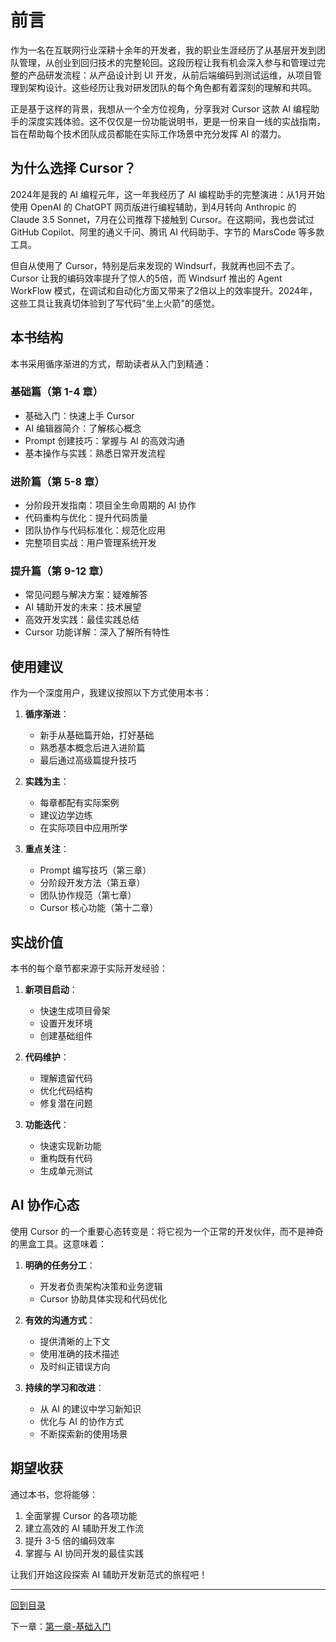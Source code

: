 # 前言

作为一名在互联网行业深耕十余年的开发者，我的职业生涯经历了从基层开发到团队管理，从创业到回归技术的完整轮回。这段历程让我有机会深入参与和管理过完整的产品研发流程：从产品设计到 UI 开发，从前后端编码到测试运维，从项目管理到架构设计。这些经历让我对研发团队的每个角色都有着深刻的理解和共鸣。

正是基于这样的背景，我想从一个全方位视角，分享我对 Cursor 这款 AI 编程助手的深度实践体验。这不仅仅是一份功能说明书，更是一份来自一线的实战指南，旨在帮助每个技术团队成员都能在实际工作场景中充分发挥 AI 的潜力。

## 为什么选择 Cursor？

2024年是我的 AI 编程元年，这一年我经历了 AI 编程助手的完整演进：从1月开始使用 OpenAI 的 ChatGPT 网页版进行编程辅助，到4月转向 Anthropic 的 Claude 3.5 Sonnet，7月在公司推荐下接触到 Cursor。在这期间，我也尝试过 GitHub Copilot、阿里的通义千问、腾讯 AI 代码助手、字节的 MarsCode 等多款工具。

但自从使用了 Cursor，特别是后来发现的 Windsurf，我就再也回不去了。Cursor 让我的编码效率提升了惊人的5倍，而 Windsurf 推出的 Agent WorkFlow 模式，在调试和自动化方面又带来了2倍以上的效率提升。2024年，这些工具让我真切体验到了写代码"坐上火箭"的感觉。

## 本书结构

本书采用循序渐进的方式，帮助读者从入门到精通：

### 基础篇（第 1-4 章）
- 基础入门：快速上手 Cursor
- AI 编辑器简介：了解核心概念
- Prompt 创建技巧：掌握与 AI 的高效沟通
- 基本操作与实践：熟悉日常开发流程

### 进阶篇（第 5-8 章）
- 分阶段开发指南：项目全生命周期的 AI 协作
- 代码重构与优化：提升代码质量
- 团队协作与代码标准化：规范化应用
- 完整项目实战：用户管理系统开发

### 提升篇（第 9-12 章）
- 常见问题与解决方案：疑难解答
- AI 辅助开发的未来：技术展望
- 高效开发实践：最佳实践总结
- Cursor 功能详解：深入了解所有特性

## 使用建议

作为一个深度用户，我建议按照以下方式使用本书：

1. **循序渐进**：
   - 新手从基础篇开始，打好基础
   - 熟悉基本概念后进入进阶篇
   - 最后通过高级篇提升技巧

2. **实践为主**：
   - 每章都配有实际案例
   - 建议边学边练
   - 在实际项目中应用所学

3. **重点关注**：
   - Prompt 编写技巧（第三章）
   - 分阶段开发方法（第五章）
   - 团队协作规范（第七章）
   - Cursor 核心功能（第十二章）

## 实战价值

本书的每个章节都来源于实际开发经验：

1. **新项目启动**：
   - 快速生成项目骨架
   - 设置开发环境
   - 创建基础组件

2. **代码维护**：
   - 理解遗留代码
   - 优化代码结构
   - 修复潜在问题

3. **功能迭代**：
   - 快速实现新功能
   - 重构既有代码
   - 生成单元测试

## AI 协作心态

使用 Cursor 的一个重要心态转变是：将它视为一个正常的开发伙伴，而不是神奇的黑盒工具。这意味着：

1. **明确的任务分工**：
   - 开发者负责架构决策和业务逻辑
   - Cursor 协助具体实现和代码优化

2. **有效的沟通方式**：
   - 提供清晰的上下文
   - 使用准确的技术描述
   - 及时纠正错误方向

3. **持续的学习和改进**：
   - 从 AI 的建议中学习新知识
   - 优化与 AI 的协作方式
   - 不断探索新的使用场景

## 期望收获

通过本书，您将能够：

1. 全面掌握 Cursor 的各项功能
2. 建立高效的 AI 辅助开发工作流
3. 提升 3-5 倍的编码效率
4. 掌握与 AI 协同开发的最佳实践

让我们开始这段探索 AI 辅助开发新范式的旅程吧！

---
[回到目录](Readme.md)

下一章：[第一章-基础入门](第一章-基础入门.md)
